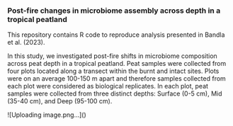 ### Post-fire changes in microbiome assembly across depth in a tropical peatland
This repository contains R code to reproduce analysis presented in Bandla et al. (2023).
<p>In this study, we investigated post-fire shifts in microbiome composition across peat depth in a tropical peatland. Peat samples were collected from four plots located along a transect within the burnt and intact sites. Plots were on an average 100-150 m apart and therefore samples collected from each plot were considered as biological replicates. In each plot, peat samples were collected from three distinct depths: Surface (0-5 cm), Mid (35-40 cm), and Deep (95-100 cm).</p>
![Uploading image.png…]()
